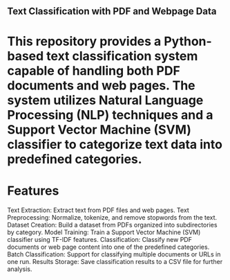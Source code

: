## Text Classification with PDF and Webpage Data

# This repository provides a Python-based text classification system capable of handling both PDF documents and web pages. The system utilizes Natural Language Processing (NLP) techniques and a Support Vector Machine (SVM) classifier to categorize text data into predefined categories.

# Features

Text Extraction: Extract text from PDF files and web pages.
Text Preprocessing: Normalize, tokenize, and remove stopwords from the text.
Dataset Creation: Build a dataset from PDFs organized into subdirectories by category.
Model Training: Train a Support Vector Machine (SVM) classifier using TF-IDF features.
Classification: Classify new PDF documents or web page content into one of the predefined categories.
Batch Classification: Support for classifying multiple documents or URLs in one run.
Results Storage: Save classification results to a CSV file for further analysis.